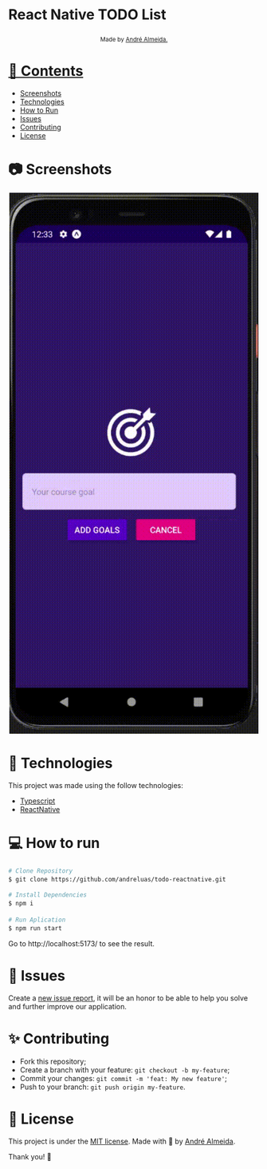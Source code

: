 <h1>React Native TODO List</h1>

<div align="center">
  <sub> Made by
    <a href="https://github.com/andreluas">André Almeida.
  </sub>
</div>

# 📌 Contents

- [Screenshots](#camera-screenshot)
- [Technologies](#rocket-technologies)
- [How to Run](#computer-how-to-run)
- [Issues](#bug-issues)
- [Contributing](#sparkles-issues)
- [License](#page_facing_up-license)

# :camera: Screenshots

<div align="center">
   <img src="./public/screen.gif" width="500px">
</div>

# :rocket: Technologies

This project was made using the follow technologies:

- [Typescript](https://www.typescriptlang.org/)
- [ReactNative](https://reactnative.dev/)

# :computer: How to run

```bash
# Clone Repository
$ git clone https://github.com/andreluas/todo-reactnative.git
```

```bash
# Install Dependencies
$ npm i

# Run Aplication
$ npm run start
```

Go to http://localhost:5173/ to see the result.

# :bug: Issues

Create a <a href="https://github.com/andreluas/todo-reactnative/issues">new issue report</a>, it will be an honor to be able to help you solve and further improve our application.

# :sparkles: Contributing

- Fork this repository;
- Create a branch with your feature: `git checkout -b my-feature`;
- Commit your changes: `git commit -m 'feat: My new feature'`;
- Push to your branch: `git push origin my-feature`.

# :page_facing_up: License

This project is under the [MIT license](./LICENSE).
Made with 💖 by [André Almeida](https://www.linkedin.com/in/andreluas/).

Thank you! 🌠